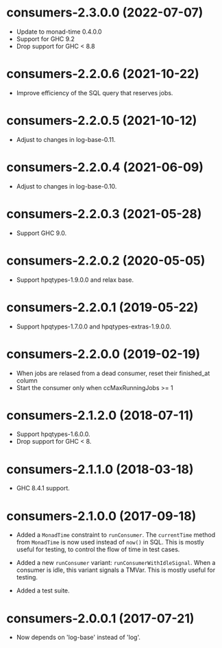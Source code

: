 # consumers-2.3.0.0 (2022-07-07)
* Update to monad-time 0.4.0.0
* Support for GHC 9.2
* Drop support for GHC < 8.8

# consumers-2.2.0.6 (2021-10-22)
* Improve efficiency of the SQL query that reserves jobs.

# consumers-2.2.0.5 (2021-10-12)
* Adjust to changes in log-base-0.11.

# consumers-2.2.0.4 (2021-06-09)
* Adjust to changes in log-base-0.10.

# consumers-2.2.0.3 (2021-05-28)
* Support GHC 9.0.

# consumers-2.2.0.2 (2020-05-05)
* Support hpqtypes-1.9.0.0 and relax base.

# consumers-2.2.0.1 (2019-05-22)
* Support hpqtypes-1.7.0.0 and hpqtypes-extras-1.9.0.0.

# consumers-2.2.0.0 (2019-02-19)
* When jobs are relased from a dead consumer, reset their finished_at column
* Start the consumer only when ccMaxRunningJobs >= 1

# consumers-2.1.2.0 (2018-07-11)

* Support hpqtypes-1.6.0.0.
* Drop support for GHC < 8.

# consumers-2.1.1.0 (2018-03-18)

* GHC 8.4.1 support.

# consumers-2.1.0.0 (2017-09-18)

* Added a `MonadTime` constraint to `runConsumer`. The `currentTime`
  method from `MonadTime` is now used instead of `now()` in SQL. This
  is mostly useful for testing, to control the flow of time in test
  cases.

* Added a new `runConsumer` variant: `runConsumerWithIdleSignal`.
  When a consumer is idle, this variant signals a TMVar. This is
  mostly useful for testing.

* Added a test suite.

# consumers-2.0.0.1 (2017-07-21)
* Now depends on 'log-base' instead of 'log'.
